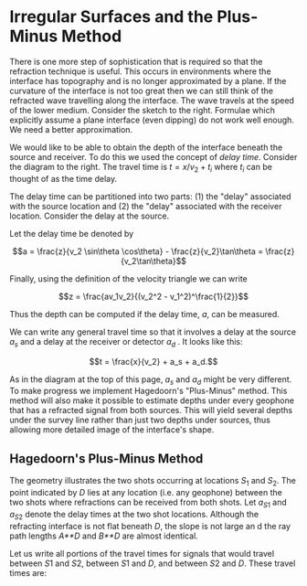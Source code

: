 # Irregular Surfaces and the Plus-Minus Method

There is one more step of sophistication that is required so that the
refraction technique is useful. This occurs in environments where the
interface has topography and is no longer approximated by a plane. If
the curvature of the interface is not too great then we can still think
of the refracted wave travelling along the interface. The wave travels
at the speed of the lower medium. Consider the sketch to the right.
Formulae which explicitly assume a plane interface (even dipping) do not
work well enough. We need a better approximation.

We would like to be able to obtain the depth of the interface beneath
the source and receiver. To do this we used the concept of *delay time*.
Consider the diagram to the right. The travel time is
*t* = *x*/*v*<sub>2</sub> + *t*<sub>*i*</sub> where *t*<sub>*i*</sub>
can be thought of as the time delay.

The delay time can be partitioned into two parts: (1) the "delay"
associated with the source location and (2) the "delay" associated with
the receiver location. Consider the delay at the source.

Let the delay time be denoted by

$$a = \frac{z}{v_2 \sin\theta \cos\theta} - \frac{z}{v_2}\tan\theta = \frac{z}{v_2\tan\theta}$$

Finally, using the definition of the velocity triangle we can write

$$z = \frac{av_1v_2}{(v_2^2 - v_1^2)^\frac{1}{2}}$$

Thus the depth can be computed if the delay time, *a*, can be measured.

We can write any general travel time so that it involves a delay at the
source *a*<sub>*s*</sub> and a delay at the receiver or detector
*a*<sub>*d*</sub> . It looks like this:

$$t = \frac{x}{v_2} + a_s + a_d.$$

As in the diagram at the top of this page, *a*<sub>*s*</sub> and
*a*<sub>*d*</sub> might be very different. To make progress we implement
Hagedoorn's "Plus-Minus" method. This method will also make it possible
to estimate depths under every geophone that has a refracted signal from
both sources. This will yield several depths under the survey line
rather than just two depths under sources, thus allowing more detailed
image of the interface's shape.

## Hagedoorn's Plus-Minus Method

The geometry illustrates the two shots occurring at locations
*S*<sub>1</sub> and *S*<sub>2</sub>. The point indicated by *D* lies at
any location (i.e. any geophone) between the two shots where refractions
can be received from both shots. Let *a*<sub>*S*1</sub> and
*a*<sub>*S*2</sub> denote the delay times at the two shot locations.
Although the refracting interface is not flat beneath *D*, the slope is
not large an d the ray path lengths *A**D* and *B**D* are almost
identical.

Let us write all portions of the travel times for signals that would
travel between *S*1 and *S*2, between *S*1 and *D*, and between *S*2 and
*D*. These travel times are:
